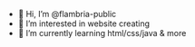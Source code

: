 - 👋 Hi, I’m @flambria-public
- 👀 I’m interested in website creating
- 🌱 I’m currently learning html/css/java & more

